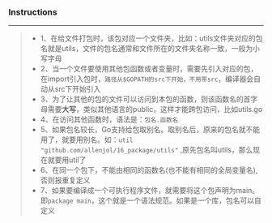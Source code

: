 <!--
 * @Author: Allen_Jol
 * @LastEditors: Allen_Jol
 * @Date: 2022-01-16 19:14:08
 * @LastEditTime: 2022-01-16 19:23:18
 * @version: v1.0
-->
### Instructions
---

>- 1、在给文件打包时，该包对应一个文件夹，比如：utils文件夹对应的包名就是utils，文件的包名通常和文件所在的文件夹名称一致，一般为小写字母
>- 2、当一个文件要使用其他包函数或者变量时，需要先引入对应的包，在import引入包时，`路径从$GOPATH的src下开始，不用带src`，编译器会自动从src下开始引入
>- 3、为了让其他的包的文件可以访问到本包的函数，则该函数名的首字母需要**大写**，类似其他语言的public，这样才能跨包访问，比如utils.go
>- 4、在访问其他函数时，语法是：`包名.函数名`
>- 5、如果包名较长，Go支持给包取别名。取别名后，原来的包名就不能用了，就要用别名。如：`util "github.com/allenjol/16_package/utils"` ,原先包名叫utils，那么现在就要用util了
>- 6、在同一个包下，不能由相同的函数名(也不能有相同的全局变量名),否则报重复定义
>- 7、如果要编译成一个可执行程序文件，就需要将这个包声明为main。即`package main`，这个就是一个语法规范。如果是一个库，包名可以自定义
